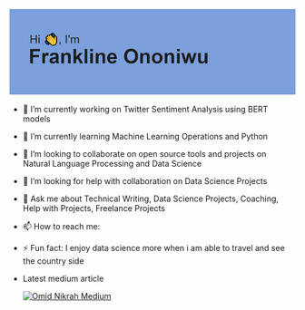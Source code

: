 ![image info](./header.png)

- 🔭 I’m currently working on Twitter Sentiment Analysis using BERT models
- 🌱 I’m currently learning Machine Learning Operations and Python
- 👯 I’m looking to collaborate on open source tools and projects on Natural Language Processing and Data Science
- 🤔 I’m looking for help with collaboration on Data Science Projects 
- 💬 Ask me about Technical Writing, Data Science Projects, Coaching, Help with Projects, Freelance Projects 
- 📫 How to reach me:  
- ⚡ Fun fact: I enjoy data science more when i am able to travel and see the country side

- Latest medium article

  [![Omid Nikrah Medium](https://github-readme-medium.vercel.app/?username=franklineo&limit=2&bg=white&text=black)](https://medium.com/@omidnikrah)

